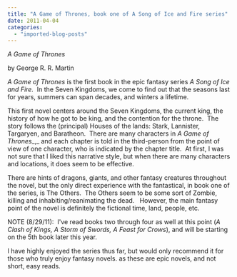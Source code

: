 ```yaml
---
title: "A Game of Thrones, book one of A Song of Ice and Fire series"
date: 2011-04-04
categories: 
  - "imported-blog-posts"
---
```


_A Game of Thrones_

by George R. R. Martin

  

_A Game of Thrones_ is the first book in the epic fantasy series _A Song of Ice and Fire._  In the Seven Kingdoms, we come to find out that the seasons last for years, summers can span decades, and winters a lifetime.  

  

This first novel centers around the Seven Kingdoms, the current king, the history of how he got to be king, and the contention for the throne.  The story follows the (principal) Houses of the lands: Stark, Lannister, Targaryen, and Baratheon.  There are many characters in _A Game of Thrones__,_ and each chapter is told in the third-person from the point of view of one character, who is indicated by the chapter title.  At first, I was not sure that I liked this narrative style, but when there are many characters and locations, it does seem to be effective.

  

There are hints of dragons, giants, and other fantasy creatures throughout the novel, but the only direct experience with the fantastical, in book one of the series, is The Others.  The Others seem to be some sort of Zombie, killing and inhabiting/reanimating the dead.   However, the main fantasy point of the novel is definitely the fictional time, land, people, etc.  

  

NOTE (8/29/11):  I've read books two through four as well at this point (_A Clash of Kings,_ _A Storm of Swords,_ _A Feast for Crows_), and will be starting on the 5th book later this year.

  

I have highly enjoyed the series thus far, but would only recommend it for those who truly enjoy fantasy novels. as these are epic novels, and not short, easy reads.
